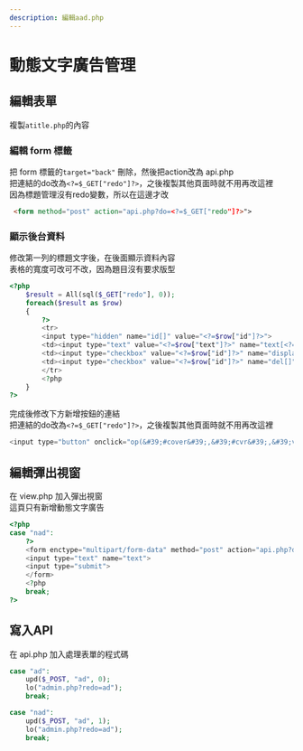```yaml
---
description: 編輯aad.php
---
```


# 動態文字廣告管理

## 編輯表單
複製`atitle.php`的內容

### 編輯 form 標籤

把 form 標籤的`target="back"` 刪除，然後把action改為 api.php  
把連結的do改為`<?=$_GET["redo"]?>`，之後複製其他頁面時就不用再改這裡  
因為標題管理沒有redo變數，所以在這邊才改

```html
 <form method="post" action="api.php?do=<?=$_GET["redo"]?>">
```

### 顯示後台資料

修改第一列的標題文字後，在後面顯示資料內容  
表格的寬度可改可不改，因為題目沒有要求版型
```php
<?php
	$result = All(sql($_GET["redo"], 0));
	foreach($result as $row)
	{
		?>
		<tr>
		<input type="hidden" name="id[]" value="<?=$row["id"]?>">
		<td><input type="text" value="<?=$row["text"]?>" name="text[<?=$row["id"]?>]"></td>
		<td><input type="checkbox" value="<?=$row["id"]?>" name="display[]" <?=($row["display"])?"checked":""?>></td>
		<td><input type="checkbox" value="<?=$row["id"]?>" name="del[]"></td>
		</tr>
		<?php
	}
?>
```
完成後修改下方新增按鈕的連結  
把連結的do改為`<?=$_GET["redo"]?>`，之後複製其他頁面時就不用再改這裡
```php
<input type="button" onclick="op(&#39;#cover&#39;,&#39;#cvr&#39;,&#39;view.php?do=n<?=$_GET["redo"]?>&#39;)" value="新增動態文字廣告">
```

## 編輯彈出視窗
在 view.php 加入彈出視窗  
這頁只有新增動態文字廣告
```php
<?php
case "nad":
	?>
	<form enctype="multipart/form-data" method="post" action="api.php?do=<?=$_GET["do"]?>">
	<input type="text" name="text">
	<input type="submit">
	</form>
	<?php
	break;
?>
```

## 寫入API
在 api.php 加入處理表單的程式碼  
```php
case "ad":
	upd($_POST, "ad", 0);
	lo("admin.php?redo=ad");
	break;

case "nad":
	upd($_POST, "ad", 1);
	lo("admin.php?redo=ad");
	break;
```